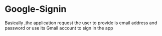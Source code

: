 # Google-Signin
Basically ,the application request the user to provide is email address and password or use its Gmail account to sign in the app
